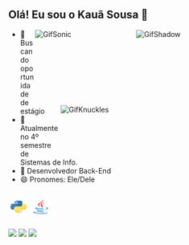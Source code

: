 ## Olá! Eu sou o Kauã Sousa 👋

<div>
  <img align="right" alt="GifShadow" height="200" width="200" hspace="50" src="https://i.pinimg.com/originals/ca/59/c7/ca59c7300ea299fc9f429da8e7924e5c.gif">
  <img align="right" alt="GifSonic" height="150" width="150" hspace="1" src="https://i.pinimg.com/originals/a7/13/9e/a7139e21e1dfa26587907ff2e042a4ec.gif">
  <img align="right" alt="GifKnuckles" height="100" width="100" hspace="0" src="https://static.wikia.nocookie.net/a794adbc-af6b-42ef-9eca-0e9e96cf2339/scale-to-width/370">
</div>

    
- 🔭 Buscando oportunidade de estágio
- 🌱 Atualmente no 4º semestre de Sistemas de Info.
- 👾 Desenvolvedor Back-End
- 😄 Pronomes: Ele/Dele
 

 <div style="display: inline_block"><br>
  <img align="center" alt="Kaua-Python" height="30" width="40" src="https://raw.githubusercontent.com/devicons/devicon/master/icons/python/python-original.svg">
  <img align="center" alt="Kaua-Java" height="30" width="40" src="https://raw.githubusercontent.com/devicons/devicon/master/icons/java/java-original.svg">
</div>
 
  ##
 
<div> 
  <a href="https://instagram.com/saintkaua" target="_blank"><img src="https://img.shields.io/badge/-Instagram-%23E4405F?style=for-the-badge&logo=instagram&logoColor=white" target="_blank"></a>
  <a href = "mailto:kauasousa.alves1@gmail.com"><img src="https://img.shields.io/badge/-Gmail-%23333?style=for-the-badge&logo=gmail&logoColor=white" target="_blank"></a>
  <a href="https://www.linkedin.com/in/saintkaua" target="_blank"><img src="https://img.shields.io/badge/-LinkedIn-%230077B5?style=for-the-badge&logo=linkedin&logoColor=white" target="_blank"></a> 
  
</div>

